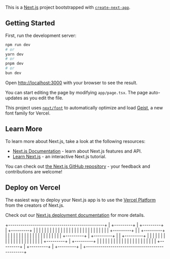 This is a [Next.js](https://nextjs.org) project bootstrapped with [`create-next-app`](https://nextjs.org/docs/app/api-reference/cli/create-next-app).

## Getting Started

First, run the development server:

```bash
npm run dev
# or
yarn dev
# or
pnpm dev
# or
bun dev
```

Open [http://localhost:3000](http://localhost:3000) with your browser to see the result.

You can start editing the page by modifying `app/page.tsx`. The page auto-updates as you edit the file.

This project uses [`next/font`](https://nextjs.org/docs/app/building-your-application/optimizing/fonts) to automatically optimize and load [Geist](https://vercel.com/font), a new font family for Vercel.

## Learn More

To learn more about Next.js, take a look at the following resources:

- [Next.js Documentation](https://nextjs.org/docs) - learn about Next.js features and API.
- [Learn Next.js](https://nextjs.org/learn) - an interactive Next.js tutorial.

You can check out [the Next.js GitHub repository](https://github.com/vercel/next.js) - your feedback and contributions are welcome!

## Deploy on Vercel

The easiest way to deploy your Next.js app is to use the [Vercel Platform](https://vercel.com/new?utm_medium=default-template&filter=next.js&utm_source=create-next-app&utm_campaign=create-next-app-readme) from the creators of Next.js.

Check out our [Next.js deployment documentation](https://nextjs.org/docs/app/building-your-application/deploying) for more details.

+-----------------------------------------------+
|  +---------+  |  +---------+  |  +---------+  |
|  |         |  |  |         |  |  |         |  |
|  |         |  |  |         |  |  |         |  |
|  |         |  |  |         |  |  +---------+  |
|  +---------+  |  |         |  |  |         |  |
|  |         |  |  |         |  |  |         |  |
|  |         |  |  +---------+  |  +---------+  |
|  +---------+  |  |         |  |  |         |  |
|  |         |  |  |         |  |  |         |  |
|  |         |  |  +---------+  |  +---------+  |
|  |         |  |  |         |  |  |         |  |
|  |         |  |  |         |  |  |         |  |
|  +---------+  |  +---------+  |  +---------+  |
+-----------------------------------------------+
